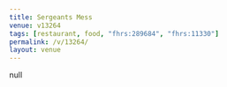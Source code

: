 ```yaml
---
title: Sergeants Mess
venue: v13264
tags: [restaurant, food, "fhrs:289684", "fhrs:11330"]
permalink: /v/13264/
layout: venue
---
```

null
